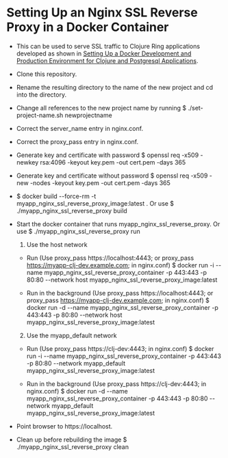 # Setting Up an Nginx SSL Reverse Proxy in a Docker Container

- This can be used to serve SSL traffic to Clojure Ring applications
  developed as shown in [Setting Up a Docker Development and Production Environment for Clojure and Postgresql Applications](https://github.com/davidneu/docker-clojure-postgresql-example).

- Clone this repository.

- Rename the resulting directory to the name of the new project and
  cd into the directory.

- Change all references to the new project name by running
  $ ./set-project-name.sh newprojectname

- Correct the server_name entry in nginx.conf.

- Correct the proxy_pass entry in nginx.conf.

- Generate key and certificate with password
  $ openssl req -x509 -newkey rsa:4096 -keyout key.pem -out cert.pem -days 365

- Generate key and certificate without password
  $ openssl req -x509 -new -nodes      -keyout key.pem -out cert.pem -days 365

- $ docker build --force-rm -t myapp_nginx_ssl_reverse_proxy_image:latest .
  Or use $ ./myapp_nginx_ssl_reverse_proxy build

- Start the docker container that runs myapp_nginx_ssl_reverse_proxy.
  Or use $ ./myapp_nginx_ssl_reverse_proxy run

  1. Use the host network

  - Run (Use proxy_pass https://localhost:4443; or proxy_pass https://myapp-clj-dev.example.com; in nginx.conf)
    $ docker run -i --name myapp_nginx_ssl_reverse_proxy_container -p 443:443 -p 80:80 --network host myapp_nginx_ssl_reverse_proxy_image:latest

  - Run in the background (Use proxy_pass https://localhost:4443; or proxy_pass https://myapp-clj-dev.example.com; in nginx.conf)
    $ docker run -d --name myapp_nginx_ssl_reverse_proxy_container -p 443:443 -p 80:80 --network host myapp_nginx_ssl_reverse_proxy_image:latest

  2. Use the myapp_default network

  - Run  (Use proxy_pass https://clj-dev:4443; in nginx.conf)
    $ docker run -i --name myapp_nginx_ssl_reverse_proxy_container -p 443:443 -p 80:80 --network myapp_default myapp_nginx_ssl_reverse_proxy_image:latest

  - Run in the background (Use proxy_pass https://clj-dev:4443; in nginx.conf)
    $ docker run -d --name myapp_nginx_ssl_reverse_proxy_container -p 443:443 -p 80:80 --network myapp_default myapp_nginx_ssl_reverse_proxy_image:latest

- Point browser to https://localhost.

- Clean up before rebuilding the image
  $ ./myapp_nginx_ssl_reverse_proxy clean

